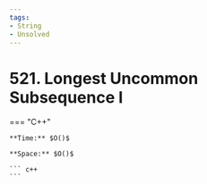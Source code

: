 ```yaml
---
tags:
- String
- Unsolved
---
```



# 521. Longest Uncommon Subsequence I

=== "C++"

    **Time:** $O()$

    **Space:** $O()$

    ``` c++
    ```